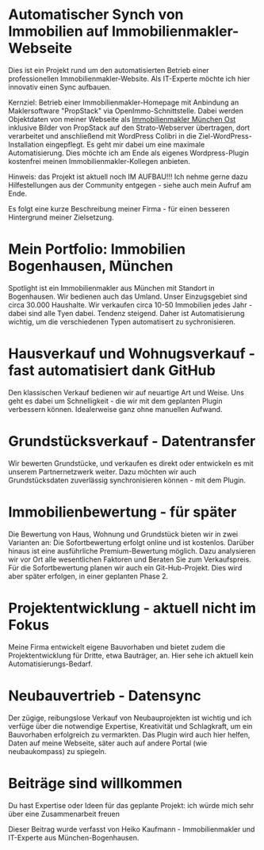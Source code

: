 # Automatischer Synch von Immobilien auf Immobilienmakler-Webseite
Dies ist ein Projekt rund um den automatisierten Betrieb einer professionellen Immobilienmakler-Website. Als IT-Experte möchte ich hier innovativ einen Sync aufbauen. 

Kernziel:
Betrieb einer Immobilienmakler-Homepage mit Anbindung an Maklersoftware "PropStack" via OpenImmo-Schnittstelle. Dabei werden Objektdaten von 
meiner Webseite als [Immobilienmakler München Ost](https://spotlight-real.de) inklusive Bilder von PropStack auf den Strato-Webserver übertragen, dort verarbeitet und anschließend mit WordPress Colibri in die Ziel-WordPress-Installation eingepflegt. Es geht mir dabei um eine maximale Automatisierung. Dies möchte ich am Ende als eigenes Wordpress-Plugin kostenfrei meinen Immobilienmakler-Kollegen anbieten.

Hinweis: das Projekt ist aktuell noch IM AUFBAU!!! Ich nehme gerne dazu Hilfestellungen aus der Community entgegen - siehe auch mein Aufruf am Ende.

Es folgt eine kurze Beschreibung meiner Firma - für einen besseren Hintergrund meiner Zielsetzung.

# Mein Portfolio: Immobilien Bogenhausen, München
Spotlight ist ein Immobilienmakler aus München mit Standort in Bogenhausen. Wir bedienen auch das Umland. Unser Einzugsgebiet sind circa 30.000 Haushalte. Wir verkaufen circa 10-50 Immobilien jedes Jahr - dabei sind alle Tyen dabei. Tendenz steigend. Daher ist Automatisierung wichtig, um die verschiedenen Typen automatisert zu sychronisieren.

# Hausverkauf und Wohnugsverkauf - fast automatisiert dank GitHub
Den klassischen Verkauf bedienen wir auf neuartige Art und Weise. Uns geht es dabei um Schnelligkeit - die wir mit dem geplanten Plugin verbessern können. Idealerweise ganz ohne manuellen Aufwand.

# Grundstücksverkauf - Datentransfer
Wir bewerten Grundstücke, und verkaufen es direkt oder entwickeln es mit unserem Partnernetzwerk weiter. Dazu möchten wir auch Grundstücksdaten zuverlässig synchronisieren können - mit dem Plugin.

# Immobilienbewertung - für später
Die Bewertung von Haus, Wohnung und Grundstück bieten wir in zwei Varianten an: Die Sofortbewertung erfolgt online und ist kostenlos. Darüber hinaus ist eine ausführliche Premium-Bewertung möglich. Dazu analysieren wir vor Ort alle wesentlichen Faktoren und Beraten Sie zum Verkaufspreis. Für die Sofortbewertung planen wir auch ein Git-Hub-Projekt. Dies wird aber später erfolgen, in einer geplanten Phase 2.

# Projektentwicklung - aktuell nicht im Fokus
Meine Firma entwickelt eigene Bauvorhaben und bietet zudem die Projektentwicklung für Dritte, etwa Bauträger, an. Hier sehe ich aktuell kein Automatisierungs-Bedarf.

# Neubauvertrieb - Datensync
Der zügige, reibungslose Verkauf von Neubauprojekten ist wichtig und ich verfüge über die notwendige Expertise, Kreativität und Schlagkraft, um ein Bauvorhaben erfolgreich zu vermarkten. Das Plugin wird auch hier helfen, Daten auf meine Webseite, säter auch auf andere Portal (wie neubaukompass) zu spiegeln.

# Beiträge sind willkommen
Du hast Expertise oder Ideen für das geplante Projekt: ich würde mich sehr über eine Zusammenarbeit freuen

Dieser Beitrag wurde verfasst von Heiko Kaufmann - Immobilienmakler und IT-Experte aus München-Bogenhausen.

